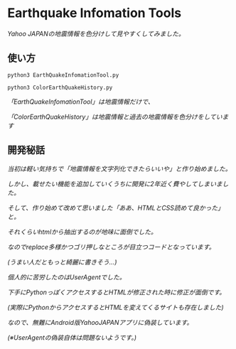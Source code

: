 # Earthquake Infomation Tools
*Yahoo JAPANの地震情報を色分けして見やすくしてみました。*

## 使い方
`python3 EarthQuakeInfomationTool.py`

`python3 ColorEarthQuakeHistory.py`

*「EarthQuakeInfomationTool」は地震情報だけで、*

*「ColorEarthQuakeHistory」は地震情報と過去の地震情報を色分けをしています*

## 開発秘話
*当初は軽い気持ちで「地震情報を文字列化できたらいいや」と作り始めました。*

*しかし、載せたい機能を追加していくうちに開発に2年近く費やしてしまいました。*

*そして、作り始めて改めて思いました「ああ、HTMLとCSS読めて良かった」と。*

*それくらいhtmlから抽出するのが地味に面倒でした。*

*なのでreplace多様かつゴリ押しなところが目立つコードとなっています。*

*(うまい人だともっと綺麗に書きそう…)*

*個人的に苦労したのはUserAgentでした。*

*下手にPythonっぽくアクセスするとHTMLが修正された時に修正が面倒です。*

*(実際にPythonからアクセスするとHTMLを変えてくるサイトも存在しました)*

*なので、無難にAndroid版YahooJAPANアプリに偽装しています。*

*(※UserAgentの偽装自体は問題ないようです。)*
